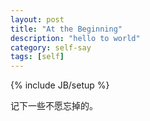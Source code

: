 ```yaml
---
layout: post
title: "At the Beginning"
description: "hello to world"
category: self-say
tags: [self]
---
```

{% include JB/setup %}

记下一些不愿忘掉的。
